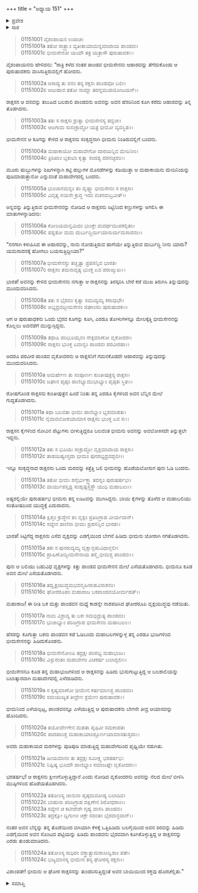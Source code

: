 +++
title = "ಅಧ್ಯಾಯ 151"
+++

<details><summary>ಪ್ರವೇಶ</summary>


।।   ಓಂ ಓಂ ನಮೋ ನಾರಾಯಣಾಯ।।   ಶ್ರೀ ವೇದವ್ಯಾಸಾಯ ನಮಃ ।।

ಶ್ರೀ ಕೃಷ್ಣದ್ವೈಪಾಯನ ವೇದವ್ಯಾಸ ವಿರಚಿತ  

**ಶ್ರೀ ಮಹಾಭಾರತ**

**ಆದಿ ಪರ್ವ**

**ಬಕವಧ ಪರ್ವ**

**ಅಧ್ಯಾಯ 151**

</details>


<details><summary>ಸಾರ</summary>

ಆಹಾರವನ್ನು ತೆಗೆದುಕೊಂಡು ಭೀಮನು ರಾಕ್ಷಸ ಬಕನಲ್ಲಿಗೆ ಹೋಗಿ ಆಹಾರವನ್ನು ತಿಂದು ಮುಗಿಸುವುದು (1-10). ಕೋಪಗೊಂಡ ಬಕನು ಭೀಮನೊಂದಿಗೆ ಯುದ್ಧಕ್ಕೆ ಬರುವುದು; ಬಕನ ಸಾವು (11-24).

</details>



> 01151001 ವೈಶಂಪಾಯನ ಉವಾಚ।  
01151001a ತತೋ ರಾತ್ರ್ಯಾಂ ವ್ಯತೀತಾಯಾಮನ್ನಮಾದಾಯ ಪಾಂಡವಃ।  
01151001c ಭೀಮಸೇನೋ ಯಯೌ ತತ್ರ ಯತ್ರಾಸೌ ಪುರುಷಾದಕಃ।।

ವೈಶಂಪಾಯನನು ಹೇಳಿದನು: “ರಾತ್ರಿ ಕಳೆದ ನಂತರ ಪಾಂಡವ ಭೀಮಸೇನನು ಆಹಾರವನ್ನು ತೆಗೆದುಕೊಂಡು ಆ ಪುರುಷಾದಕನು ವಾಸಿಸುತ್ತಿರುವಲ್ಲಿಗೆ ಹೋದನು.

> 01151002a ಆಸಾದ್ಯ ತು ವನಂ ತಸ್ಯ ರಕ್ಷಸಃ ಪಾಂಡವೋ ಬಲೀ।  
01151002c ಆಜುಹಾವ ತತೋ ನಾಮ್ನಾ ತದನ್ನಮುಪಯೋಜಯನ್।।

ರಾಕ್ಷಸನ ಆ ವನವನ್ನು ತಲುಪಿದ ಬಲಶಾಲಿ ಪಾಂಡವನು ಅವನನ್ನು ಅವನ ಹೆಸರಿನಿಂದ ಕೂಗಿ ಕರೆದು ಆಹಾರವನ್ನು ತಿನ್ನ ತೊಡಗಿದನು.

> 01151003a ತತಃ ಸ ರಾಕ್ಷಸಃ ಶ್ರುತ್ವಾ ಭೀಮಸೇನಸ್ಯ ತದ್ವಚಃ।  
01151003c ಆಜಗಾಮ ಸುಸಂಕ್ರುದ್ಧೋ ಯತ್ರ ಭೀಮೋ ವ್ಯವಸ್ಥಿತಃ।।

ಭೀಮಸೇನನ ಆ ಕೂಗನ್ನು ಕೇಳಿದ ಆ ರಾಕ್ಷಸನು ಸಂಕೃದ್ಧನಾಗಿ ಭೀಮನು ನಿಂತಿರುವಲ್ಲಿಗೆ ಬಂದನು.

> 01151004a ಮಹಾಕಾಯೋ ಮಹಾವೇಗೋ ದಾರಯನ್ನಿವ ಮೇದಿನೀಂ।   
01151004c ತ್ರಿಶಿಖಾಂ ಭೃಕುಟಿಂ ಕೃತ್ವಾ ಸಂದಶ್ಯ ದಶನಚ್ಛದಂ।।

ಮೂರು ಹುಬ್ಬುಗಳನ್ನು ಶಿಖಗಳನ್ನಾಗಿ ಕಟ್ಟಿ ಹಲ್ಲುಗಳ ಮೊಸಡೆಗಳನ್ನು ಕಡಿಯುತ್ತಾ ಆ ಮಹಾಕಾಯನು ಮೇದಿನಿಯನ್ನು ಪುಡಿಮಾಡುತ್ತಾನೋ ಎನ್ನುವಂತೆ ಮಹಾವೇಗದಲ್ಲಿ ಬಂದನು.

> 01151005a ಭುಂಜಾನಮನ್ನಂ ತಂ ದೃಷ್ಟ್ವಾ ಭೀಮಸೇನಂ ಸ ರಾಕ್ಷಸಃ।  
01151005c ವಿವೃತ್ಯ ನಯನೇ ಕ್ರುದ್ಧ ಇದಂ ವಚನಮಬ್ರವೀತ್।।

ಅನ್ನವನ್ನು ತಿನ್ನುತ್ತಿರುವ ಭೀಮಸೇನನನ್ನು ನೋಡಿದ ಆ ರಾಕ್ಷಸನು ಸಿಟ್ಟಿನಿಂದ ಕಣ್ಣುಗಳನ್ನು ಅಗಲಿಸಿ ಈ ಮಾತುಗಳನ್ನಾಡಿದನು:

> 01151006a ಕೋಽಯಮನ್ನಮಿದಂ ಭುಂಕ್ತೇ ಮದರ್ಥಮುಪಕಲ್ಪಿತಂ।  
01151006c ಪಶ್ಯತೋ ಮಮ ದುರ್ಬುದ್ಧಿರ್ಯಿಯಾಸುರ್ಯಮಸಾದನಂ।।

“ನನಗಾಗಿ ಕಳುಹಿಸಿದ ಈ ಅಹಾರವನ್ನು, ನಾನು ನೋಡುತ್ತಿರುವ ಹಾಗೆಯೇ ತಿನ್ನುತ್ತಿರುವ ದುರ್ಬುದ್ಧಿ ನೀನು ಯಾರು? ಯಮಸಾದನಕ್ಕೆ ಹೋಗಲು ಬಯಸುತ್ತಿದ್ದೀಯಾ?”

> 01151007a ಭೀಮಸೇನಸ್ತು ತಚ್ಛೃತ್ವಾ ಪ್ರಹಸನ್ನಿವ ಭಾರತ।  
01151007c ರಾಕ್ಷಸಂ ತಮನಾದೃತ್ಯ ಭುಂಕ್ತ ಏವ ಪರಾಙ್ಮುಖಃ।।

ಭಾರತ! ಅವನನ್ನು ಕೇಳಿದ ಭೀಮಸೇನನು ನಗುತ್ತಾ ಆ ರಾಕ್ಷಸನನ್ನು ತಿರಸ್ಕರಿಸಿ ಬೇರೆ ಕಡೆ ಮುಖ ತಿರುಗಿಸಿ ತಿನ್ನುವುದನ್ನು ಮುಂದುವರಿಸಿದನು.

> 01151008a ತತಃ ಸ ಭೈರವಂ ಕೃತ್ವಾ ಸಮುದ್ಯಮ್ಯ ಕರಾವುಭೌ।  
01151008c ಅಭ್ಯದ್ರವದ್ಭೀಮಸೇನಂ ಜಿಘಾಂಸುಃ ಪುರುಷಾದಕಃ।।

ಆಗ ಆ ಪುರುಷಾಧಕನು ಒಂದು ಭೈರವ ಕೂಗನ್ನು ಕೂಗಿ, ಎರಡೂ ತೋಳುಗಳನ್ನೂ ಮೇಲಕ್ಕೆತ್ತಿ ಭೀಮಸೇನನನ್ನು ಕೊಲ್ಲಲು ಅವನೆಡೆಗೆ ಮುನ್ನುಗ್ಗಿದ್ದನು.

> 01151009a ತಥಾಪಿ ಪರಿಭೂಯೈನಂ ನೇಕ್ಷಮಾಣೋ ವೃಕೋದರಃ।   
01151009c ರಾಕ್ಷಸಂ ಭುಂಕ್ತ ಏವಾನ್ನಂ ಪಾಂಡವಃ ಪರವೀರಹಾ।।

ಆದರೂ ಪರವೀರ ಪಾಂಡವ ವೃಕೋದರನು ಆ ರಾಕ್ಷಸನಿಗೆ ಗಮನಕೊಡದೇ ಆಹಾರವನ್ನು ತಿನ್ನುವುದನ್ನು ಮುಂದುವರಿಸಿದನು.

> 01151010a ಅಮರ್ಷೇಣ ತು ಸಂಪೂರ್ಣಃ ಕುಂತೀಪುತ್ರಸ್ಯ ರಾಕ್ಷಸಃ।  
01151010c ಜಘಾನ ಪೃಷ್ಠಂ ಪಾಣಿಭ್ಯಾಮುಭಾಭ್ಯಾಂ ಪೃಷ್ಠತಃ ಸ್ಥಿತಃ।।

ರೋಷಗೊಂಡ ರಾಕ್ಷಸನು ಕುಂತೀಪುತ್ರನ ಹಿಂದೆ ನಿಂತು ತನ್ನ ಎರಡೂ ಕೈಗಳಿಂದ ಅವನ ಬೆನ್ನಿನ ಮೇಲೆ ಗುದ್ದತೊಡಗಿದನು.

> 01151011a ತಥಾ ಬಲವತಾ ಭೀಮಃ ಪಾಣಿಭ್ಯಾಂ ಭೃಶಮಾಹತಃ।  
01151011c ನೈವಾವಲೋಕಯಾಮಾಸ ರಾಕ್ಷಸಂ ಭುಂಕ್ತ ಏವ ಸಃ।।

ರಾಕ್ಷಸನ ಕೈಗಳಿಂದ ನೋವಿನ ಪೆಟ್ಟುಗಳು ಬೀಳುತ್ತಿದ್ದರೂ ಬಲವಂತ ಭೀಮನು ಅವನನ್ನು ಅವಲೋಕಿಸದೇ ತಿನ್ನುತ್ತಲೇ ಇದ್ದನು.

> 01151012a ತತಃ ಸ ಭೂಯಃ ಸಂಕ್ರುದ್ಧೋ ವೃಕ್ಷಮಾದಾಯ ರಾಕ್ಷಸಃ।  
01151012c ತಾಡಯಿಷ್ಯಂಸ್ತದಾ ಭೀಮಂ ಪುನರಭ್ಯದ್ರವದ್ಬಲೀ।।

ಇನ್ನೂ ಸಂಕೃದ್ಧನಾದ ರಾಕ್ಷಸನು ಒಂದು ಮರವನ್ನು ಕಿತ್ತೆತ್ತಿ ಬಲಿ ಭೀಮನನ್ನು ಹೊಡೆಯಲೋಸುಗ ಪುನಃ ಓಡಿ ಬಂದನು.

> 01151013a ತತೋ ಭೀಮಃ ಶನೈರ್ಭುಕ್ತ್ವಾ ತದನ್ನಂ ಪುರುಷರ್ಷಭಃ।  
01151013c ವಾರ್ಯುಪಸ್ಪೃಶ್ಯ ಸಂಹೃಷ್ಟಸ್ತಸ್ಥೌ ಯುಧಿ ಮಹಾಬಲಃ।।

ಅಷ್ಟರಲ್ಲಿಯೇ ಪುರುಷರ್ಷಭ ಭೀಮನು ತನ್ನ ಊಟವನ್ನು ಮುಗಿಸಿದ್ದನು. ಬಾಯಿ ಕೈಗಳನ್ನು ತೊಳೆದ ಆ ಮಹಾಬಲಿಯು ಸಂತೋಷದಿಂದ ಯುದ್ಧಕ್ಕೆ ಎದುರಾದನು.

> 01151014a ಕ್ಷಿಪ್ತಂ ಕ್ರುದ್ಧೇನ ತಂ ವೃಕ್ಷಂ ಪ್ರತಿಜಗ್ರಾಹ ವೀರ್ಯವಾನ್।  
01151014c ಸವ್ಯೇನ ಪಾಣಿನಾ ಭೀಮಃ ಪ್ರಹಸನ್ನಿವ ಭಾರತ।।

ಭಾರತ! ಸಿಟ್ಟಿಗೆದ್ದ ರಾಕ್ಷಸನು ಎಸೆದ ವೃಕ್ಷವನ್ನು ಎಡಗೈಯಿಂದ ಬೇಗನೆ ಹಿಡಿದು ಭೀಮನು ಜೋರಾಗಿ ನಗತೊಡಗಿದನು.

> 01151015a ತತಃ ಸ ಪುನರುದ್ಯಮ್ಯ ವೃಕ್ಷಾನ್ಬಹುವಿಧಾನ್ಬಲೀ।  
01151015c ಪ್ರಾಹಿಣೋದ್ಭೀಮಸೇನಾಯ ತಸ್ಮೈ ಭೀಮಶ್ಚ ಪಾಂಡವಃ।।

ಪುನಃ ಆ ಬಲಿಯು ಬಹುವಿಧ ವೃಕ್ಷಗಳನ್ನು ಕಿತ್ತು ಪಾಂಡವ ಭೀಮಸೇನನ ಮೇಲೆ ಎಸೆಯತೊಡಗಿದನು. ಭೀಮನೂ ಕೂಡ ಅವನ ಮೇಲೆ ಎಸೆಯತೊಡಗಿದನು.

> 01151016a ತದ್ವೃಕ್ಷಯುದ್ಧಮಭವನ್ಮಹೀರುಹವಿನಾಶನಂ।  
01151016c ಘೋರರೂಪಂ ಮಹಾರಾಜ ಬಕಪಾಂಡವಯೋರ್ಮಹತ್।।

ಮಹಾರಾಜ! ಈ ರೀತಿ ಬಕ ಮತ್ತು ಪಾಂಡವನ ಮಧ್ಯೆ ಕಾಡನ್ನೇ ನಾಶಪಡಿಸಿದ ಘೋರರೂಪಿ ವೃಕ್ಷಯುದ್ಧವು ನಡೆಯಿತು.

> 01151017a ನಾಮ ವಿಶ್ರಾವ್ಯ ತು ಬಕಃ ಸಮಭಿದ್ರುತ್ಯ ಪಾಂಡವಂ।  
01151017c ಭುಜಾಭ್ಯಾಂ ಪರಿಜಗ್ರಾಹ ಭೀಮಸೇನಂ ಮಹಾಬಲಂ।।

ಹೆಸರನ್ನು ಕೂಗುತ್ತಾ ಬಕನು ಪಾಂಡವನ ಕಡೆ ಓಡಿಬಂದು ಮಹಾಬಲಗಳನ್ನುಳ್ಳ ತನ್ನ ಎರಡೂ ಭುಜಗಳಿಂದ ಭೀಮಸೇನನನ್ನು ಹಿಡಿದುಕೊಂಡನು.

> 01151018a ಭೀಮಸೇನೋಽಪಿ ತದ್ರಕ್ಷಃ ಪರಿರಭ್ಯ ಮಹಾಭುಜಃ।  
01151018c ವಿಸ್ಫುರಂತಂ ಮಹಾವೇಗಂ ವಿಚಕರ್ಷ ಬಲಾದ್ಬಲೀ।।

ಭೀಮಸೇನನೂ ಕೂಡ ತನ್ನ ಮಹಾಭುಜಗಳಿಂದ ಆ ರಾಕ್ಷಸನನ್ನು ಹಿಡಿದು ಭುಸುಗುಟ್ಟುತ್ತಿದ್ದ ಆ ಬಲಶಾಲಿಯನ್ನು ಬಲಾತ್ಕಾರವಾಗಿ ಮಹಾವೇಗದಲ್ಲಿ ಎಳೆದಾಡಿದನು.

> 01151019a ಸ ಕೃಷ್ಯಮಾಣೋ ಭೀಮೇನ ಕರ್ಷಮಾಣಶ್ಚ ಪಾಂಡವಂ।  
01151019c ಸಮಯುಜ್ಯತ ತೀವ್ರೇಣ ಶ್ರಮೇಣ ಪುರುಷಾದಕಃ।।

ಭೀಮನಿಂದ ಎಳೆಯಲ್ಪಟ್ಟ, ಪಾಂಡವನನ್ನೂ ಎಳೆಯುತ್ತಿದ್ದ ಆ ಪುರುಷಾದಕನು ಬೇಗನೇ ತೀವ್ರ ಆಯಾಸವನ್ನು ಹೊಂದಿದನು.

> 01151020a ತಯೋರ್ವೇಗೇನ ಮಹತಾ ಪೃಥಿವೀ ಸಮಕಂಪತ।  
01151020c ಪಾದಪಾಂಶ್ಚ ಮಹಾಕಾಯಾಂಶ್ಚೂರ್ಣಯಾಮಾಸತುಸ್ತದಾ।।

ಅವರು ಮಹಾಕಾಯದ ಮರಗಳನ್ನು ಪುಡಿಪುಡಿ ಮಾಡುತ್ತಿದ್ದ ಮಹಾವೇಗದಿಂದ ಪೃಥ್ವಿಯೇ ನಡುಗಿತು.

> 01151021a ಹೀಯಮಾನಂ ತು ತದ್ರಕ್ಷಃ ಸಮೀಕ್ಷ್ಯ ಭರತರ್ಷಭ।  
01151021c ನಿಷ್ಪಿಷ್ಯ ಭೂಮೌ ಪಾಣಿಭ್ಯಾಂ ಸಮಾಜಘ್ನೇ ವೃಕೋದರಃ।।

ಭರತರ್ಷಭ! ಆ ರಾಕ್ಷಸನು ಕ್ಷೀಣಗೊಳ್ಳುತ್ತಿದ್ದಾನೆ ಎಂದು ನೋಡಿದ ವೃಕೋದರನು ಅವನನ್ನು ನೆಲದ ಮೇಲೆ ಬೀಳಿಸಿ ಮುಷ್ಠಿಗಳಿಂದ ಹೊಡೆಯತೊಡಗಿದನು.

> 01151022a ತತೋಽಸ್ಯ ಜಾನುನಾ ಪೃಷ್ಠಮವಪೀಡ್ಯ ಬಲಾದಿವ।  
01151022c ಬಾಹುನಾ ಪರಿಜಗ್ರಾಹ ದಕ್ಷಿಣೇನ ಶಿರೋಧರಾಂ।।  
01151023a ಸವ್ಯೇನ ಚ ಕಟೀದೇಶೇ ಗೃಹ್ಯ ವಾಸಸಿ ಪಾಂಡವಃ।  
01151023c ತದ್ರಕ್ಷೋ ದ್ವಿಗುಣಂ ಚಕ್ರೇ ನದಂತಂ ಭೈರವಾನ್ರವಾನ್।।

ನಂತರ ಅವನ ಬೆನ್ನನ್ನು ತನ್ನ ತೊಡೆಯಿಂದ ಬಿಗಿಯಾಗಿ ಕೆಳಕ್ಕೆ ಒತ್ತಿಹಿಡಿದು ಬಲಗೈಯಿಂದ ಅವನ ಶಿರವನ್ನು ಹಿಡಿದು ಎಡಗೈಯಿಂದ ಅವನ ಸೊಂಟದ ಪಟ್ಟಿಯನ್ನು ಹಿಡಿದು ಪಾಂಡವನು ಭೈರವವಾಗಿ ಕೂಗಿಕೊಳ್ಳುತ್ತಿದ್ದ ಆ ರಾಕ್ಷಸನನ್ನು ಎರಡು ತುಂಡುಮಾಡಿದನು.

> 01151024a ತತೋಽಸ್ಯ ರುಧಿರಂ ವಕ್ತ್ರಾತ್ಪ್ರಾದುರಾಸೀದ್ವಿಶಾಂ ಪತೇ।  
01151024c ಭಜ್ಯಮಾನಸ್ಯ ಭೀಮೇನ ತಸ್ಯ ಘೋರಸ್ಯ ರಕ್ಷಸಃ।।

ವಿಶಾಂಪತೇ! ಭೀಮನು ಆ ಘೋರ ರಾಕ್ಷಸನನ್ನು ತುಂಡರಿಸುತ್ತಿದ್ದಂತೆ ಅವನ ಬಾಯಿಯಿಂದ ರಕ್ತವು ಹೊರಚೆಲ್ಲಿತು.”

<details><summary>ಸಮಾಪ್ತಿ</summary>


ಇತಿ ಶ್ರೀ ಮಹಾಭಾರತೇ ಆದಿಪರ್ವಣಿ ಬಕವಧಪರ್ವಣಿ ಪಂಚಾಏಕರಿಂಶದಧಿಕಶತತಮೋಽಧ್ಯಾಯ:।।  
ಇದು ಶ್ರೀ ಮಹಾಭಾರತದಲ್ಲಿ ಆದಿಪರ್ವದಲ್ಲಿ ಬಕವಧಪರ್ವದಲ್ಲಿ ನೂರಾಐವತ್ತೊಂದನೆಯ ಅಧ್ಯಾಯವು.



</details>

